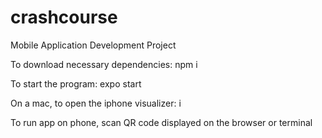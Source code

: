 # crashcourse
Mobile Application Development Project

To download necessary dependencies: 
  npm i

To start the program: 
  expo start
  
On a mac, to open the iphone visualizer:
  i 
 
To run app on phone, scan QR code displayed on the browser or terminal 

